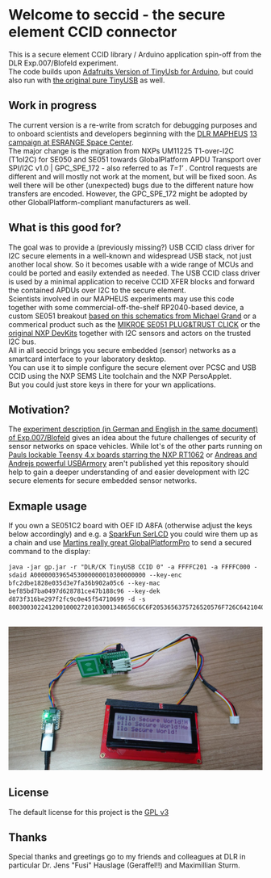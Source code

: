 # Welcome to seccid - the secure element CCID connector

This is a secure element CCID library / Arduino application spin-off from the DLR Exp.007/Blofeld experiment.\
The code builds upon [Adafruits Version of TinyUsb for Arduino](https://github.com/adafruit/Adafruit_TinyUSB_Arduino), but could also run with [the original pure TinyUSB](https://github.com/hathach/tinyusb) as well.

## Work in progress

The current version is a re-write from scratch for debugging purposes and to onboard scientists and developers beginning with the [DLR MAPHEUS](https://www.dlr.de/mp/en/desktopdefault.aspx/tabid-13266/23204_read-80521/) [13 campaign at ESRANGE Space Center](https://sscspace.com/esrange/rocket-ballon-activities/).\
The major change is the migration from NXPs UM11225 T1-over-I2C (T1oI2C) for SE050 and SE051 towards GlobalPlatform APDU Transport over SPI/I2C v1.0 | GPC_SPE_172 - also referred to as *T=1'* . Control requests are different and will mostly not work at the moment, but will be fixed soon. As well there will be other (unexpected) bugs due to the different nature how transfers are encoded. However, the GPC_SPE_172 might be adopted by other GlobalPlatform-compliant manufacturers as well.

## What is this good for?

The goal was to provide a (previously missing?) USB CCID class driver for I2C secure elements in a well-known and widespread USB stack, not just another local show. So it becomes usable with a wide range of MCUs and could be ported and easily extended as needed. The USB CCID class driver is used by a minimal application to receive CCID XFER blocks and forward the contained APDUs over I2C to the secure element.\
Scientists involved in our MAPHEUS experiments may use this code together with some commercial-off-the-shelf RP2040-based device, a custom SE051 breakout [based on this schematics from Michael Grand](https://github.com/mimok/se050-breakout) or a commerical product such as the [MIKROE SE051 PLUG&TRUST CLICK](https://www.mikroe.com/se051-plugtrust-click) or the [original NXP DevKits](https://nxp.com/SE051) together with I2C sensors and actors on the trusted I2C bus.\
All in all seccid brings you secure embedded (sensor) networks as a smartcard interface to your laboratory desktop.\
You can use it to simple configure the secure element over PCSC and USB CCID using the NXP SEMS Lite toolchain and the NXP PersoApplet.\
But you could just store keys in there for your wn applications.

## Motivation?

The [experiment description (in German and English in the same document) of Exp.007/Blofeld](docs/Exp007_Blofled%20MP12%20Experiment%20Description%20de_en.pdf) gives an idea about the future challenges of security of sensor networks on space vehicles. While lot's of the other parts running on [Pauls lockable Teensy 4.x boards starring the NXP RT1062](https://github.com/PaulStoffregen/cores) or [Andreas and Andrejs powerful USBArmory](https://github.com/usbarmory/usbarmory) aren't published yet this repository should help to gain a deeper understanding of and easier development with I2C secure elements for secure embedded sensor networks.

## Exmaple usage

If you own a SE051C2 board with OEF ID A8FA (otherwise adjust the keys below accordingly) and e.g. a [SparkFun SerLCD](https://github.com/sparkfun/OpenLCD) you could wire them up as a chain and use [Martins really great GlobalPlatformPro](https://github.com/martinpaljak/GlobalPlatformPro) to send a secured command to the display:
```
java -jar gp.jar -r "DLR/CK TinyUSB CCID 0" -a FFFFC201 -a FFFFC000 -sdaid A0000003965453000000010300000000 --key-enc bfc2dbe1828e035d3e7fa36b902a05c6 --key-mac bef85bd7ba0497d628781ce47b188c96 --key-dek d873f316be297f2fc9c0e45f54710699 -d -s 80030030224120010002720103001348656C6C6F2053656375726520576F726C64210400020001
```
\
![An Adafruit QtPy RP2040, a NXP SE051 and a SparkFun SerLCD wired together displaying a hello-message on the LCD](docs/QtPy2040-SE051-SerLCD.jpeg)



## License

The default license for this project is the [GPL v3](LICENSE)

## Thanks

Special thanks and greetings go to my friends and colleagues at DLR in particular Dr. Jens "Fusi" Hauslage (Geraffel!!) and Maximillian Sturm.


